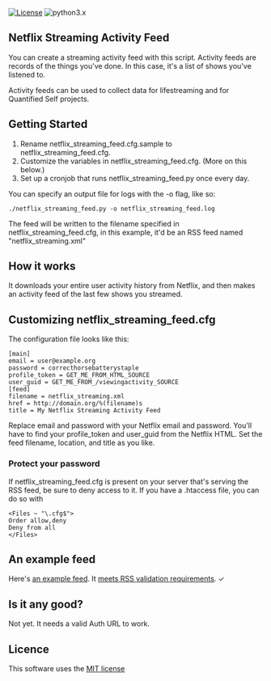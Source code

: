 [![License](https://img.shields.io/badge/license-MIT_license-blue.svg)](https://raw.githubusercontent.com/dblume/netflix_streaming_feed/master/LICENSE.txt)
![python3.x](https://img.shields.io/badge/python-3.x-green.svg)

## Netflix Streaming Activity Feed

You can create a streaming activity feed with this script. Activity feeds are
records of the things you've done. In this case, it's a list of shows
you've listened to.

Activity feeds can be used to collect data for lifestreaming and for Quantified
Self projects.

## Getting Started

1. Rename netflix\_streaming\_feed.cfg.sample to netflix\_streaming\_feed.cfg.
2. Customize the variables in netflix\_streaming\_feed.cfg. (More on this below.)
3. Set up a cronjob that runs netflix\_streaming\_feed.py once every day.

You can specify an output file for logs with the -o flag, like so:

    ./netflix_streaming_feed.py -o netflix_streaming_feed.log

The feed will be written to the filename specified in netflix\_streaming\_feed.cfg, in this
example, it'd be an RSS feed named "netflix\_streaming.xml"

## How it works

It downloads your entire user activity history from Netflix, and then makes
an activity feed of the last few shows you streamed.

## Customizing netflix\_streaming\_feed.cfg

The configuration file looks like this:

    [main]
    email = user@example.org
    password = correcthorsebatterystaple
    profile_token = GET_ME_FROM_HTML_SOURCE
    user_guid = GET_ME_FROM_/viewingactivity_SOURCE
    [feed]
    filename = netflix_streaming.xml
    href = http://domain.org/%(filename)s
    title = My Netflix Streaming Activity Feed

Replace email and password with your Netflix email and password. You'll have to
find your profile\_token and user\_guid from the Netflix HTML. Set the
feed filename, location, and title as you like.

### Protect your password

If netflix\_streaming\_feed.cfg is present on your server that's serving the RSS feed, be sure
to deny access to it. If you have a .htaccess file, you can do so with

    <Files ~ "\.cfg$">
    Order allow,deny
    Deny from all
    </Files>


## An example feed

Here's [an example feed](http://feed.dlma.com/netflix_streaming.xml). It [meets RSS validation requirements](https://validator.w3.org/feed/check.cgi?url=http%3A//feed.dlma.com/netflix_streaming.xml). &check;

## Is it any good?

Not yet. It needs a valid Auth URL to work.

## Licence

This software uses the [MIT license](https://raw.githubusercontent.com/dblume/netflix-streaming-feed/master/LICENSE.txt)
